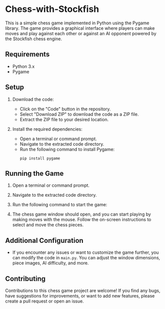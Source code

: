 # Chess-with-Stockfish

This is a simple chess game implemented in Python using the Pygame library. The game provides a graphical interface where players can make moves and play against each other or against an AI opponent powered by the Stockfish chess engine.

## Requirements

- Python 3.x
- Pygame

## Setup

1. Download the code:
   - Click on the "Code" button in the repository.
   - Select "Download ZIP" to download the code as a ZIP file.
   - Extract the ZIP file to your desired location.

2. Install the required dependencies:
   - Open a terminal or command prompt.
   - Navigate to the extracted code directory.
   - Run the following command to install Pygame:
     ```
     pip install pygame
     ```

## Running the Game

1. Open a terminal or command prompt.

2. Navigate to the extracted code directory.

3. Run the following command to start the game:

4. The chess game window should open, and you can start playing by making moves with the mouse. Follow the on-screen instructions to select and move the chess pieces.

## Additional Configuration

- If you encounter any issues or want to customize the game further, you can modify the code in `main.py`. You can adjust the window dimensions, piece images, AI difficulty, and more.

## Contributing

Contributions to this chess game project are welcome! If you find any bugs, have suggestions for improvements, or want to add new features, please create a pull request or open an issue.
